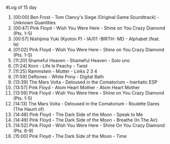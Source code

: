 #Log of 15 day

1. [00:00] Ben Frost - Tom Clancy's Siege (Original Game Soundtrack) - Unknown Quantities
1. [00:47] Pink Floyd - Wish You Were Here - Shine on You Crazy Diamond (Pts. 1-5)
1. [00:57] Nishijima Yuki (Kyoton P) - IA/01 -BIRTH- MD - Alphabet (feat. Ia)
1. [01:02] Pink Floyd - Wish You Were Here - Shine on You Crazy Diamond (Pts. 1-5)
1. [11:20] Shameful Heaven - Shameful Heaven - Solo uno
1. [11:24] Korn - Life Is Peachy - Twist
1. [11:25] Rammstein - Mutter - Links 2 3 4
1. [11:59] Deftones - White Pony - Digital Bath
1. [13:39] The Mars Volta - Deloused in the Comatorium - Inertiatic ESP
1. [13:57] Pink Floyd - Atom Heart Mother - Atom Heart Mother
1. [13:59] Pink Floyd - Wish You Were Here - Shine on You Crazy Diamond (Pts. 1-5)
1. [14:13] The Mars Volta - Deloused in the Comatorium - Roulette Dares (The Haunt of)
1. [14:48] Pink Floyd - The Dark Side of the Moon - Speak to Me
1. [14:49] Pink Floyd - The Dark Side of the Moon - Breathe (In The Air)
1. [14:52] Pink Floyd - Wish You Were Here - Shine On You Crazy Diamond (Pts. 6-9)
1. [15:00] Pink Floyd - The Dark Side of the Moon - Time
